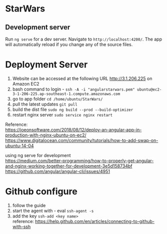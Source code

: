 # StarWars
## Development server

Run `ng serve` for a dev server. Navigate to `http://localhost:4200/`. The app will automatically reload if you change any of the source files.

# Deployment Server
1. Website can be accessed at the following URL http://3.1.206.225 on Amazon EC2
2. bash command to login - `ssh -A -i "angularstarwars.pem" ubuntu@ec2-3-1-206-225.ap-southeast-1.compute.amazonaws.com`
3. go to app folder `cd /home/ubuntu/StarWars/`
4. pull the latest updates `git pull`
5. build the dist file `sudo ng build --prod --build-optimizer`
6. restart nginx server `sudo service nginx restart`

Reference:  
https://joeonsoftware.com/2018/08/12/deploy-an-angular-app-in-production-with-nginx-ubuntu-on-ec2/  
https://www.digitalocean.com/community/tutorials/how-to-add-swap-on-ubuntu-14-04

using ng serve for development  
https://medium.com/better-programming/how-to-properly-get-angular-and-nginx-working-together-for-development-3e5d158734bf  
https://github.com/angular/angular-cli/issues/4951  

# Github configure 
1. follow the guide
2. start the agent with - eval `ssh-agent -s`
3. add the key `ssh-add <key name>`  
reference: https://help.github.com/en/articles/connecting-to-github-with-ssh


